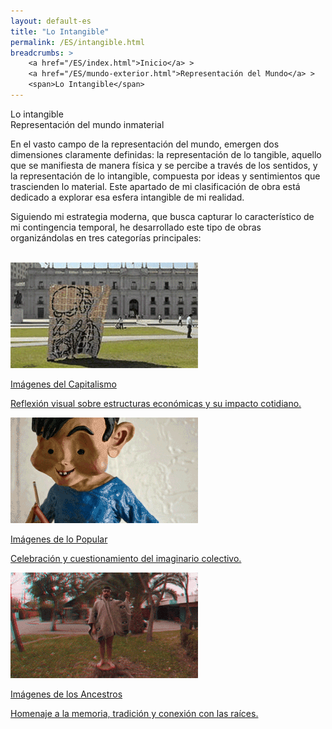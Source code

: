 ```yaml
---
layout: default-es
title: "Lo Intangible"
permalink: /ES/intangible.html
breadcrumbs: >
    <a href="/ES/index.html">Inicio</a> >
    <a href="/ES/mundo-exterior.html">Representación del Mundo</a> >
    <span>Lo Intangible</span>
---
```


<!-- Título principal -->
<div class="titulo">Lo intangible</div>

<!-- subtitulo -->
<div class="subtitulo">Representación del mundo inmaterial</div>

<!-- Párrafo introductorio -->
<p class="parrafo">
    En el vasto campo de la representación del mundo, emergen dos dimensiones claramente definidas: 
    la representación de lo tangible, aquello que se manifiesta de manera física y se percibe a través 
    de los sentidos, y la representación de lo intangible, compuesta por ideas y sentimientos que 
    trascienden lo material. Este apartado de mi clasificación de obra está dedicado a explorar esa esfera 
    intangible de mi realidad.
</p>

<p class="parrafo">
    Siguiendo mi estrategia moderna, que busca capturar lo característico de mi contingencia temporal, he 
    desarrollado este tipo de obras organizándolas en tres categorías principales:
</p>
<br>

<!-- Botones de categorías -->
<div class="button-container">
    <a href="/ES/imagenes-capitalismo.html" class="fancy-button">
        <div class="button-content">
            <img src="/assets/img/imagenes-del-capitalismo.gif" alt="Imágenes del Capitalismo">
            <p class="title">Imágenes del Capitalismo</p>
            <p class="subtitle">Reflexión visual sobre estructuras económicas y su impacto cotidiano.</p>
        </div>
    </a>
    <a href="/ES/imagenes-popular.html" class="fancy-button">
        <div class="button-content">
            <img src="/assets/img/animacion-boton-lo-popular.gif" alt="Imágenes de lo Popular">
            <p class="title">Imágenes de lo Popular</p>
            <p class="subtitle">Celebración y cuestionamiento del imaginario colectivo.</p>
        </div>
    </a>
    <a href="/ES/imagenes-ancestros.html" class="fancy-button">
        <div class="button-content">
            <img src="/assets/img/animacion-boton-los-ancestros.gif" alt="Imágenes de los Ancestros">
            <p class="title">Imágenes de los Ancestros</p>
            <p class="subtitle">Homenaje a la memoria, tradición y conexión con las raíces.</p>
        </div>
    </a>
</div>
<br>
<br>



